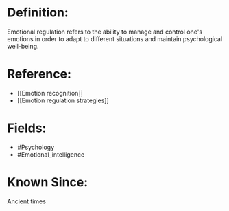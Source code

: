 

# Definition:
Emotional regulation refers to the ability to manage and control one's emotions in order to adapt to different situations and maintain psychological well-being.

# Reference:
- [[Emotion recognition]]
- [[Emotion regulation strategies]]

# Fields: 
- #Psychology
- #Emotional_intelligence

# Known Since:
Ancient times

